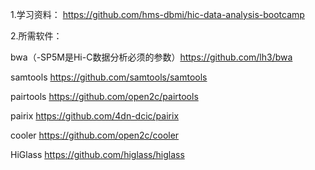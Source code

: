 1.学习资料： https://github.com/hms-dbmi/hic-data-analysis-bootcamp

2.所需软件：

bwa（-SP5M是Hi-C数据分析必须的参数）https://github.com/lh3/bwa

samtools https://github.com/samtools/samtools
           
pairtools https://github.com/open2c/pairtools
           
pairix https://github.com/4dn-dcic/pairix
           
cooler https://github.com/open2c/cooler

HiGlass https://github.com/higlass/higlass
